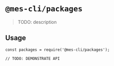 # `@mes-cli/packages`

> TODO: description

## Usage

```
const packages = require('@mes-cli/packages');

// TODO: DEMONSTRATE API
```
